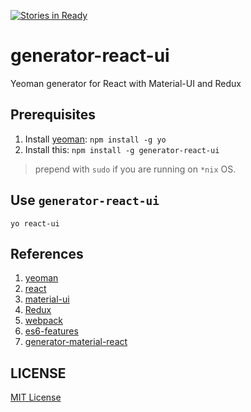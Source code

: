 [![Stories in Ready](https://badge.waffle.io/kevcoxe/generator-react-ui.svg?label=ready&title=Ready)](http://waffle.io/kevcoxe/generator-react-ui)

# generator-react-ui

Yeoman generator for React with Material-UI and Redux

## Prerequisites ##

1. Install [yeoman](http://yeoman.io/): `npm install -g yo`
2. Install this: `npm install -g generator-react-ui`

> prepend with `sudo` if you are running on `*nix` OS.

## Use `generator-react-ui` ##

`yo react-ui`



## References ##

1. [yeoman](http://yeoman.io/)
2. [react](http://facebook.github.io/react/)
3. [material-ui](http://material-ui.com)
4. [Redux](http://redux.js.org/)
5. [webpack](http://webpack.github.io/)
6. [es6-features](https://github.com/lukehoban/es6features)
7. [generator-material-react](https://github.com/leftstick/generator-material-react#readme)



## LICENSE ##

[MIT License](https://raw.githubusercontent.com/kevcoxe/generator-react-ui/master/LICENSE)

